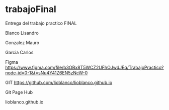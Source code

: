 # trabajoFinal
Entrega del trabajo practico FINAL

Blanco Lisandro

Gonzalez Mauro

Garcia Carlos


Figma
https://www.figma.com/file/b3OBx8T5WCZ2UFhOJwdJEq/TrabajoPractico?node-id=0-1&t=sNu4Y41Z6EN5zNcW-0

GIT
https://github.com/lioblanco/lioblanco.github.io

Git Page Hub

lioblanco.github.io
